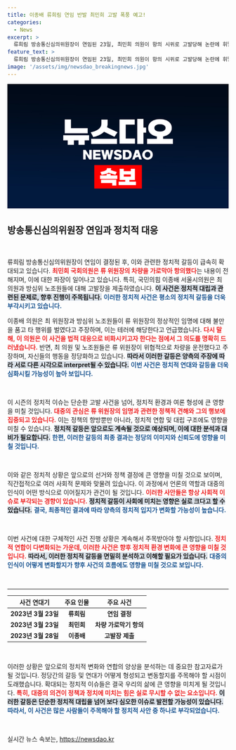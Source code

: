 ```yaml
---
title: 이종배 류희림 연임 반발 최민희 고발 폭풍 예고!
categories:
  - News
excerpt: >
  류희림 방송통신심의위원장이 연임된 23일, 최민희 의원이 항의 시위로 고발당해 논란에 휘말렸다. 과연 이 사건의 진실은 무엇일까?
feature_text: >
  류희림 방송통신심의위원장이 연임된 23일, 최민희 의원이 항의 시위로 고발당해 논란에 휘말렸다. 과연 이 사건의 진실은 무엇일까?
image: '/assets/img/newsdao_breakingnews.jpg'
---
```


<p><img src="/assets/img/newsdao_breakingnews.jpg" alt="koreaapp 속보" /></p>

<h2 data-ke-size="size26">방송통신심의위원장 연임과 정치적 대응</h2>

<p data-ke-size="size16">&nbsp;</p>

<p>류희림 방송통신심의위원장이 연임이 결정된 후, 이와 관련한 정치적 갈등이 급속히 확대되고 있습니다. <b><span style="color: #ee2323;">최민희 국회의원은 류 위원장의 차량을 가로막아 항의했다</span></b>는 내용이 전해지며, 이에 대한 파장이 일어나고 있습니다. 특히, 국민의힘 이종배 서울시의원은 최 의원과 방심위 노조원들에 대해 고발장을 제출하였습니다. <b><span style="background-color: #21538527;">이 사건은 정치적 대립과 관련된 문제로, 향후 진행이 주목됩니다.</span></b> <b><span style="color: #1a5490;">이러한 정치적 사건은 평소의 정치적 갈등을 더욱 부각시키고 있습니다.</span></b></p>

<p>이종배 의원은 최 위원장과 방심위 노조원들이 류 위원장의 정상적인 임명에 대해 불만을 품고 타 행위를 벌였다고 주장하며, 이는 테러에 해당한다고 언급했습니다. <b><span style="color: #ee2323;">다시 말해, 이 의원은 이 사건을 법적 대응으로 비화시키고자 한다는 점에서 그 의도를 명확히 드러냈습니다.</span></b> 반면, 최 의원 및 노조원들은 류 위원장이 위협적으로 차량을 운전했다고 주장하며, 자신들의 행동을 정당화하고 있습니다. <b><span style="background-color: #21538527;">따라서 이러한 갈등은 양측의 주장에 따라 서로 다른 시각으로 interpret될 수 있습니다.</span></b> <b><span style="color: #1a5490;">이번 사건은 정치적 연대와 갈등을 더욱 심화시킬 가능성이 높아 보입니다.</span></b></p>

<p data-ke-size="size16">&nbsp;</p>

<p>이 시즌의 정치적 이슈는 단순한 고발 사건을 넘어, 정치적 환경과 여론 형성에 큰 영향을 미칠 것입니다. <b><span style="color: #ee2323;">대중의 관심은 류 위원장의 임명과 관련한 정책적 견해와 그의 행보에 집중되고 있습니다.</span></b> 이는 정책의 향방뿐만 아니라, 정치적 연합 및 대립 구조에도 영향을 미칠 수 있습니다. <b><span style="background-color: #21538527;">정치적 갈등은 앞으로도 계속될 것으로 예상되며, 이에 대한 분석과 대비가 필요합니다.</span></b> <b><span style="color: #1a5490;">한편, 이러한 갈등의 최종 결과는 정당의 이미지와 신뢰도에 영향을 미칠 것입니다.</span></b> </p>

<p data-ke-size="size16">&nbsp;</p>

<p>이와 같은 정치적 상황은 앞으로의 선거와 정책 결정에 큰 영향을 미칠 것으로 보이며, 직간접적으로 여러 사회적 문제와 맞물려 있습니다. 이 과정에서 언론의 역할과 대중의 인식이 어떤 방식으로 이어질지가 관건이 될 것입니다. <b><span style="color: #ee2323;">이러한 사안들은 항상 사회적 이슈로 부각되는 경향이 있습니다.</span></b>  <b><span style="background-color: #21538527;">정치적 갈등이 사회에 미치는 영향은 실로 크다고 할 수 있습니다.</span></b> <b><span style="color: #1a5490;">결국, 최종적인 결과에 따라 양측의 정치적 입지가 변화할 가능성이 높습니다.</span></b></p>

<p data-ke-size="size16">&nbsp;</p>

<p>이번 사건에 대한 구체적인 사건 진행 상황은 계속해서 주목받아야 할 사항입니다. <b><span style="color: #ee2323;">정치적 연합이 다변화되는 가운데, 이러한 사건은 향후 정치적 환경 변화에 큰 영향을 미칠 것입니다.</span></b>  <b><span style="background-color: #21538527;">따라서, 이러한 정치적 갈등을 면밀히 분석하고 이해할 필요가 있습니다.</span></b> <b><span style="color: #1a5490;">대중의 인식이 어떻게 변화할지가 향후 사건의 흐름에도 영향을 미칠 것으로 보입니다.</span></b></p>

<p data-ke-size="size16">&nbsp;</p>

<hr>

<table style="width: 100%; border-collapse: collapse;">
    <thead>
        <tr>
            <th style="text-align: center; height: 17px;"><b>사건 연대기</b></th>
            <th style="text-align: center; height: 17px;"><b>주요 인물</b></th>
            <th style="text-align: center; height: 17px;"><b>주요 사건</b></th>
        </tr>
    </thead>
    <tbody>
        <tr>
            <td style="text-align: center; height: 17px;"><b>2023년 3월 23일</b></td>
            <td style="text-align: center; height: 17px;"><b>류희림</b></td>
            <td style="text-align: center; height: 17px;"><b>연임 결정</b></td>
        </tr>
        <tr>
            <td style="text-align: center; height: 17px;"><b>2023년 3월 23일</b></td>
            <td style="text-align: center; height: 17px;"><b>최민희</b></td>
            <td style="text-align: center; height: 17px;"><b>차량 가로막기 항의</b></td>
        </tr>
        <tr>
            <td style="text-align: center; height: 17px;"><b>2023년 3월 28일</b></td>
            <td style="text-align: center; height: 17px;"><b>이종배</b></td>
            <td style="text-align: center; height: 17px;"><b>고발장 제출</b></td>
        </tr>
    </tbody>
</table>

<p data-ke-size="size16">&nbsp;</p>

<p>이러한 상황은 앞으로의 정치적 변화와 연합의 양상을 분석하는 데 중요한 참고자료가 될 것입니다. 정당간의 갈등 및 연대가 어떻게 형성되고 변동할지를 주목해야 할 시점이 도래했습니다. 확대되는 정치적 이슈들은 결국 우리의 삶에 큰 영향을 미치게 될 것입니다. <b><span style="color: #ee2323;">특히, 대중의 의견이 정책과 정치에 미치는 힘은 실로 무시할 수 없는 요소입니다.</span></b> <b><span style="background-color: #21538527;">이러한 갈등은 단순한 정치적 대립을 넘어 보다 심오한 이슈로 발전할 가능성이 있습니다.</span></b> <b><span style="color: #1a5490;">따라서, 이 사건은 많은 사람들이 주목해야 할 정치적 사안 중 하나로 부각되었습니다.</span></b></p>

<p data-ke-size="size16">&nbsp;</p>
실시간 뉴스 속보는, <a href="https://newsdao.kr" rel="dofollow">https://newsdao.kr</a>


